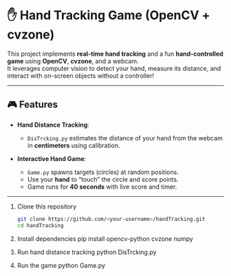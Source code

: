 # ✋ Hand Tracking Game (OpenCV + cvzone)  

This project implements **real-time hand tracking** and a fun **hand-controlled game** using **OpenCV**, **cvzone**, and a webcam.  
It leverages computer vision to detect your hand, measure its distance, and interact with on-screen objects without a controller!  

---

## 🎮 Features  
- **Hand Distance Tracking**:  
  - `DisTrcking.py` estimates the distance of your hand from the webcam in **centimeters** using calibration.  

- **Interactive Hand Game**:  
  - `Game.py` spawns targets (circles) at random positions.  
  - Use your **hand** to “touch” the circle and score points.  
  - Game runs for **40 seconds** with live score and timer.  

---

1. Clone this repository  
   ```bash
   git clone https://github.com/<your-username>/handTracking.git
   cd handTracking

2. Install dependencies
   pip install opencv-python cvzone numpy

3. Run hand distance tracking
   python DisTrcking.py

4. Run the game
   python Game.py


